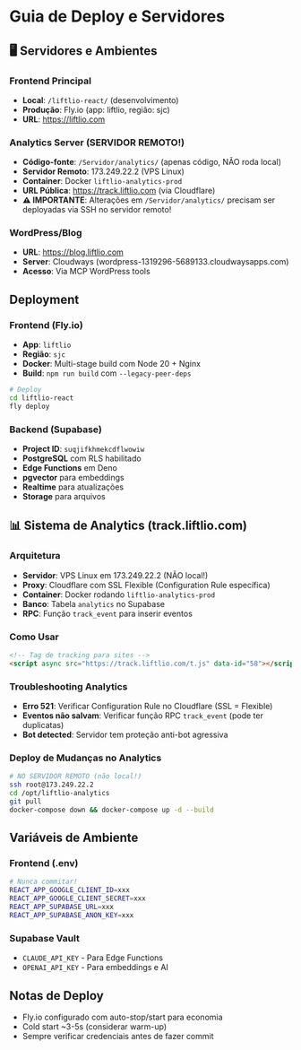 # Guia de Deploy e Servidores

## 🖥️ Servidores e Ambientes

### Frontend Principal
- **Local**: `/liftlio-react/` (desenvolvimento)
- **Produção**: Fly.io (app: liftlio, região: sjc)
- **URL**: https://liftlio.com

### Analytics Server (SERVIDOR REMOTO!)
- **Código-fonte**: `/Servidor/analytics/` (apenas código, NÃO roda local)
- **Servidor Remoto**: 173.249.22.2 (VPS Linux)
- **Container**: Docker `liftlio-analytics-prod`
- **URL Pública**: https://track.liftlio.com (via Cloudflare)
- **⚠️ IMPORTANTE**: Alterações em `/Servidor/analytics/` precisam ser deployadas via SSH no servidor remoto!

### WordPress/Blog
- **URL**: https://blog.liftlio.com
- **Server**: Cloudways (wordpress-1319296-5689133.cloudwaysapps.com)
- **Acesso**: Via MCP WordPress tools

## Deployment

### Frontend (Fly.io)
- **App**: `liftlio`
- **Região**: `sjc`
- **Docker**: Multi-stage build com Node 20 + Nginx
- **Build**: `npm run build` com `--legacy-peer-deps`

```bash
# Deploy
cd liftlio-react
fly deploy
```

### Backend (Supabase)
- **Project ID**: `suqjifkhmekcdflwowiw`
- **PostgreSQL** com RLS habilitado
- **Edge Functions** em Deno
- **pgvector** para embeddings
- **Realtime** para atualizações
- **Storage** para arquivos

## 📊 Sistema de Analytics (track.liftlio.com)

### Arquitetura
- **Servidor**: VPS Linux em 173.249.22.2 (NÃO local!)
- **Proxy**: Cloudflare com SSL Flexible (Configuration Rule específica)
- **Container**: Docker rodando `liftlio-analytics-prod`
- **Banco**: Tabela `analytics` no Supabase
- **RPC**: Função `track_event` para inserir eventos

### Como Usar
```html
<!-- Tag de tracking para sites -->
<script async src="https://track.liftlio.com/t.js" data-id="58"></script>
```

### Troubleshooting Analytics
- **Erro 521**: Verificar Configuration Rule no Cloudflare (SSL = Flexible)
- **Eventos não salvam**: Verificar função RPC `track_event` (pode ter duplicatas)
- **Bot detected**: Servidor tem proteção anti-bot agressiva

### Deploy de Mudanças no Analytics
```bash
# NO SERVIDOR REMOTO (não local!)
ssh root@173.249.22.2
cd /opt/liftlio-analytics
git pull
docker-compose down && docker-compose up -d --build
```

## Variáveis de Ambiente

### Frontend (.env)
```bash
# Nunca commitar!
REACT_APP_GOOGLE_CLIENT_ID=xxx
REACT_APP_GOOGLE_CLIENT_SECRET=xxx
REACT_APP_SUPABASE_URL=xxx
REACT_APP_SUPABASE_ANON_KEY=xxx
```

### Supabase Vault
- `CLAUDE_API_KEY` - Para Edge Functions
- `OPENAI_API_KEY` - Para embeddings e AI

## Notas de Deploy
- Fly.io configurado com auto-stop/start para economia
- Cold start ~3-5s (considerar warm-up)
- Sempre verificar credenciais antes de fazer commit
